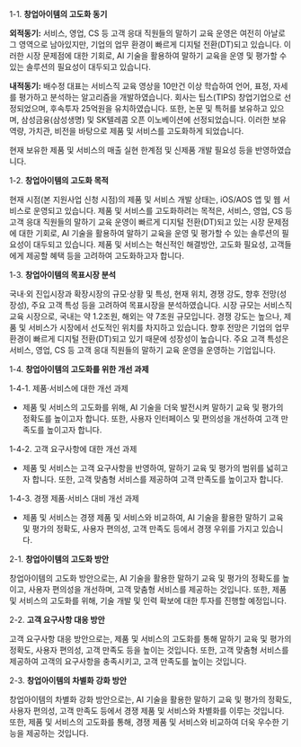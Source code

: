 1-1. **창업아이템의 고도화 동기**

**외적동기:** 서비스, 영업, CS 등 고객 응대 직원들의 말하기 교육 운영은 여전히 아날로그 영역으로 남아있지만, 기업의 업무 환경이 빠르게 디지털 전환(DT)되고 있습니다. 이러한 시장 문제점에 대한 기회로, AI 기술을 활용하여 말하기 교육을 운영 및 평가할 수 있는 솔루션의 필요성이 대두되고 있습니다.

**내적동기:** 배수정 대표는 서비스직 교육 영상을 10만건 이상 학습하여 언어, 표정, 자세를 평가하고 분석하는 알고리즘을 개발하였습니다. 회사는 팁스(TIPS) 창업기업으로 선정되었으며, 후속투자 25억원을 유치하였습니다. 또한, 논문 및 특허를 보유하고 있으며, 삼성금융(삼성생명) 및 SK텔레콤 오픈 이노베이션에 선정되었습니다. 이러한 보유역량, 가치관, 비전을 바탕으로 제품 및 서비스를 고도화하게 되었습니다.

현재 보유한 제품 및 서비스의 매출 실현 한계점 및 신제품 개발 필요성 등을 반영하였습니다.

1-2. **창업아이템의 고도화 목적**

현재 시점(본 지원사업 신청 시점)의 제품 및 서비스 개발 상태는, iOS/AOS 앱 및 웹 서비스로 운영되고 있습니다. 제품 및 서비스를 고도화하려는 목적은, 서비스, 영업, CS 등 고객 응대 직원들의 말하기 교육 운영이 빠르게 디지털 전환(DT)되고 있는 시장 문제점에 대한 기회로, AI 기술을 활용하여 말하기 교육을 운영 및 평가할 수 있는 솔루션의 필요성이 대두되고 있습니다. 제품 및 서비스는 혁신적인 해결방안, 고도화 필요성, 고객들에게 제공할 혜택 등을 고려하여 고도화하고자 합니다.

1-3. **창업아이템의 목표시장 분석**

국내·외 진입시장과 확장시장의 규모·상황 및 특성, 현재 위치, 경쟁 강도, 향후 전망(성장성), 주요 고객 특성 등을 고려하여 목표시장을 분석하였습니다. 시장 규모는 서비스직 교육 시장으로, 국내는 약 1.2조원, 해외는 약 7조원 규모입니다. 경쟁 강도는 높으나, 제품 및 서비스가 시장에서 선도적인 위치를 차지하고 있습니다. 향후 전망은 기업의 업무 환경이 빠르게 디지털 전환(DT)되고 있기 때문에 성장성이 높습니다. 주요 고객 특성은 서비스, 영업, CS 등 고객 응대 직원들의 말하기 교육 운영을 운영하는 기업입니다.

1-4. **창업아이템의 고도화를 위한 개선 과제**

1-4-1. 제품·서비스에 대한 개선 과제

- 제품 및 서비스의 고도화를 위해, AI 기술을 더욱 발전시켜 말하기 교육 및 평가의 정확도를 높이고자 합니다. 또한, 사용자 인터페이스 및 편의성을 개선하여 고객 만족도를 높이고자 합니다.

1-4-2. 고객 요구사항에 대한 개선 과제

- 제품 및 서비스는 고객 요구사항을 반영하여, 말하기 교육 및 평가의 범위를 넓히고자 합니다. 또한, 고객 맞춤형 서비스를 제공하여 고객 만족도를 높이고자 합니다.

1-4-3. 경쟁 제품·서비스 대비 개선 과제

- 제품 및 서비스는 경쟁 제품 및 서비스와 비교하여, AI 기술을 활용한 말하기 교육 및 평가의 정확도, 사용자 편의성, 고객 만족도 등에서 경쟁 우위를 가지고 있습니다.

2-1. **창업아이템의 고도화 방안**

창업아이템의 고도화 방안으로는, AI 기술을 활용한 말하기 교육 및 평가의 정확도를 높이고, 사용자 편의성을 개선하며, 고객 맞춤형 서비스를 제공하는 것입니다. 또한, 제품 및 서비스의 고도화를 위해, 기술 개발 및 인력 확보에 대한 투자를 진행할 예정입니다.

2-2. **고객 요구사항 대응 방안**

고객 요구사항 대응 방안으로는, 제품 및 서비스의 고도화를 통해 말하기 교육 및 평가의 정확도, 사용자 편의성, 고객 만족도 등을 높이는 것입니다. 또한, 고객 맞춤형 서비스를 제공하여 고객의 요구사항을 충족시키고, 고객 만족도를 높이는 것입니다.

2-3. **창업아이템의 차별화 강화 방안**

창업아이템의 차별화 강화 방안으로는, AI 기술을 활용한 말하기 교육 및 평가의 정확도, 사용자 편의성, 고객 만족도 등에서 경쟁 제품 및 서비스와 차별화를 이루는 것입니다. 또한, 제품 및 서비스의 고도화를 통해, 경쟁 제품 및 서비스와 비교하여 더욱 우수한 기능을 제공하는 것입니다.